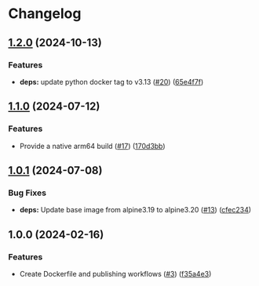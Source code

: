 # Changelog

## [1.2.0](https://github.com/contane/docker-yamllint/compare/v1.1.0...v1.2.0) (2024-10-13)


### Features

* **deps:** update python docker tag to v3.13 ([#20](https://github.com/contane/docker-yamllint/issues/20)) ([65e4f7f](https://github.com/contane/docker-yamllint/commit/65e4f7f3979bb572d5117ad2266eac2312cb1264))

## [1.1.0](https://github.com/contane/docker-yamllint/compare/v1.0.1...v1.1.0) (2024-07-12)


### Features

* Provide a native arm64 build ([#17](https://github.com/contane/docker-yamllint/issues/17)) ([170d3bb](https://github.com/contane/docker-yamllint/commit/170d3bb2e0f11ef2e692b9625ed49080d079d1ca))

## [1.0.1](https://github.com/contane/docker-yamllint/compare/v1.0.0...v1.0.1) (2024-07-08)


### Bug Fixes

* **deps:** Update base image from alpine3.19 to alpine3.20 ([#13](https://github.com/contane/docker-yamllint/issues/13)) ([cfec234](https://github.com/contane/docker-yamllint/commit/cfec2344cff83c1554ad413ca187ad85eeb0cfe2))

## 1.0.0 (2024-02-16)


### Features

* Create Dockerfile and publishing workflows ([#3](https://github.com/contane/docker-yamllint/issues/3)) ([f35a4e3](https://github.com/contane/docker-yamllint/commit/f35a4e3fcc97df5949f36c6bee5d9703062040d3))
